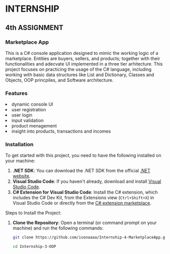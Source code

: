 # INTERNSHIP
## 4th ASSIGNMENT

<h3>Marketplace App</h3>
This is a C# console application designed to mimic the working logic of a marketplace. Entities are buyers, sellers, and products; together with their functionalities and adecvate UI implemented in a three tier arhitecture. This project focuses on practicing the usage of the C# language, including working with basic data structures like List and Dictionary, Classes and Objects, OOP princpiles, and Software architecture.
<h3>Features</h3>
<li>dynamic console UI</li>
<li>user registration</li>
<li>user login</li>
<li>input validation</li>
<li>product menagement</li>
<li>insight into products, transactions and incomes</li>

### Installation
To get started with this project, you need to have the following installed on your machine:

1. **.NET SDK**: You can download the .NET SDK from the official [.NET website](https://dotnet.microsoft.com/download).
2. **Visual Studio Code**: If you haven't already, download and install [Visual Studio Code](https://code.visualstudio.com/).
3. **C# Extension for Visual Studio Code**: Install the C# extension, which includes the C# Dev Kit, from the Extensions view (`Ctrl+Shift+X`) in Visual Studio Code or directly from the [C# extension marketplace](https://marketplace.visualstudio.com/items?itemName=ms-dotnettools.csharp).

Steps to Install the Project:
1. **Clone the Repository**:
   Open a terminal (or command prompt on your machine) and run the following commands:

   ```bash
   git clone https://github.com/ivonaaaa/Internship-4-MarketplaceApp.git
   
   cd Internship-3-OOP
